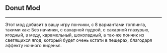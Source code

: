 ## Donut Mod
___
 Этот мод добавит в вашу игру пончики, с 8 вариантами топпинга,
 такими как:
 Без начинки, с сахарной пудрой, с сахарной глазурью, ягодный, в меду, карамельный, шоколадный,
 а так-же пончик из светящихся ягод, который будет очень кстати в пещерах, благодаря эффекту ночного виденья.

